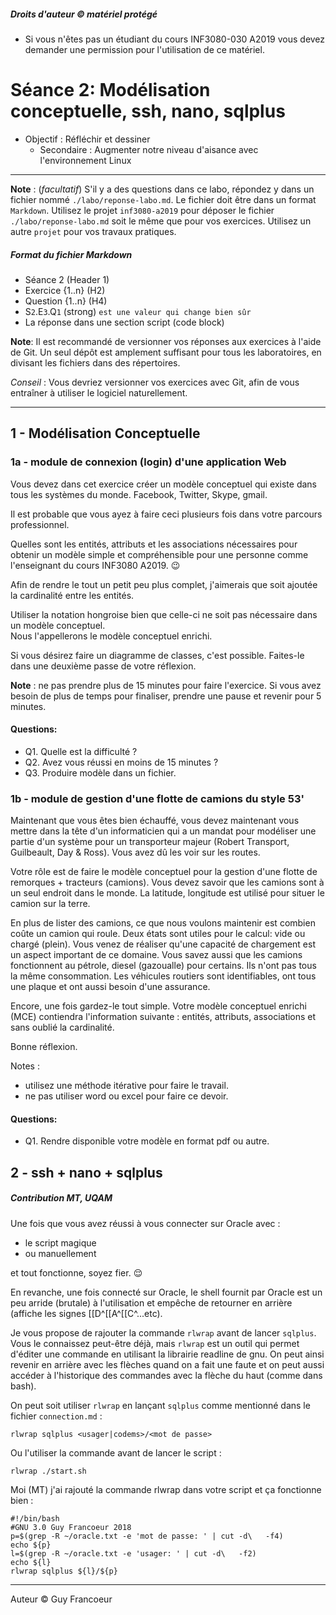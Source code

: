 ##### Droits d'auteur :copyright: matériel protégé 
 - Si vous n'êtes pas un étudiant du cours INF3080-030 A2019 vous devez demander une permission pour l'utilisation de ce matériel.

# Séance 2: Modélisation conceptuelle, ssh, nano, sqlplus

- Objectif : Réfléchir et dessiner 
   + Secondaire : Augmenter notre niveau d'aisance avec l'environnement Linux

----
**Note** : (_facultatif_) S'il y a des questions dans ce labo, répondez y dans un fichier 
nommé `./labo/reponse-labo.md`. Le fichier doit être dans un format `Markdown`. Utilisez 
le projet `inf3080-a2019` pour déposer le fichier `./labo/reponse-labo.md` soit le même
que pour vos exercices.  Utilisez un autre `projet` pour vos travaux pratiques.

##### Format du fichier Markdown
 + Séance 2 (Header 1)
 + Exercice {1..n} (H2)
 + Question {1..n} (H4)
 + S`2`.E`3`.Q`1` (strong) `est une valeur qui change bien sûr`
 + La réponse dans une section script (code block)

**Note**: Il est recommandé de versionner vos réponses aux exercices à l'aide
de Git. Un seul dépôt est amplement suffisant pour tous les laboratoires, en
divisant les fichiers dans des répertoires.

*Conseil* : Vous devriez versionner vos exercices avec Git, afin de
vous entraîner à utiliser le logiciel naturellement.

----


## 1 - Modélisation Conceptuelle

### 1a - module de connexion (login) d'une application Web

Vous devez dans cet exercice créer un modèle conceptuel qui existe dans tous les systèmes du monde.  Facebook, Twitter, Skype, gmail.

Il est probable que vous ayez à faire ceci plusieurs fois dans votre parcours professionnel.

Quelles sont les entités, attributs et les associations nécessaires pour obtenir un modèle simple et compréhensible pour une personne
comme l'enseignant du cours INF3080 A2019.  :wink:

Afin de rendre le tout un petit peu plus complet, j'aimerais que soit ajoutée la cardinalité entre les entités.

Utiliser la notation hongroise bien que celle-ci ne soit pas nécessaire dans un modèle conceptuel.  
Nous l'appellerons le modèle conceptuel enrichi.

Si vous désirez faire un diagramme de classes, c'est possible. Faites-le dans une deuxième passe de votre réflexion.

__Note__ : ne pas prendre plus de 15 minutes pour faire l'exercice. Si vous avez besoin de plus de temps pour finaliser, prendre une pause et revenir pour 5 minutes.

#### Questions:
+ Q1. Quelle est la difficulté ?
+ Q2. Avez vous réussi en moins de 15 minutes ?
+ Q3. Produire modèle dans un fichier.

### 1b - module de gestion d'une flotte de camions du style 53'

Maintenant que vous êtes bien échauffé, vous devez maintenant vous mettre dans la tête d'un
informaticien qui a un mandat pour modéliser une partie d'un système pour un transporteur 
majeur (Robert Transport, Guilbeault, Day & Ross).  Vous avez dû les voir sur les routes.

Votre rôle est de faire le modèle conceptuel pour la gestion d'une flotte de remorques + tracteurs (camions).
Vous devez savoir que les camions sont à un seul endroit dans le monde.  La latitude, longitude est utilisé
pour situer le camion sur la terre.

En plus de lister des camions, ce que nous voulons maintenir est combien coûte un camion qui roule. Deux états 
sont utiles pour le calcul: vide ou chargé (plein).  Vous venez de réaliser qu'une capacité de chargement est un
aspect important de ce domaine.  Vous savez aussi que les camions fonctionnent au pétrole, diesel (gazoualle) 
pour certains. Ils n'ont pas tous la même consommation. Les véhicules routiers sont identifiables, ont tous
une plaque et ont aussi besoin d'une assurance.

Encore, une fois gardez-le tout simple. Votre modèle conceptuel enrichi (MCE) contiendra l'information suivante :
entités, attributs, associations et sans oublié la cardinalité.

Bonne réflexion.

Notes :
 + utilisez une méthode itérative pour faire le travail.
 + ne pas utiliser word ou excel pour faire ce devoir.

#### Questions:
 + Q1. Rendre disponible votre modèle en format pdf ou autre. 

## 2 - ssh + nano + sqlplus
##### Contribution MT, UQAM

Une fois que vous avez réussi à vous connecter sur Oracle avec :
  - le script magique 
  - ou manuellement
  
et tout fonctionne, soyez fier. :relieved:

En revanche, une fois connecté sur Oracle, le shell fournit par Oracle est un peu arride (brutale) à l'utilisation 
et empêche de retourner en arrière (affiche les signes [[D^[[A^[[C^...etc). 

Je vous propose de rajouter la commande `rlwrap` avant de lancer `sqlplus`. 
Vous le connaissez peut-être déjà, mais `rlwrap` est un outil qui permet d'éditer une commande en utilisant la librairie readline de gnu. On peut ainsi revenir en arrière avec les flèches quand on a fait une faute et on peut aussi accéder à l'historique des commandes avec la flèche du haut (comme dans bash).

On peut soit utiliser `rlwrap` en lançant `sqlplus` comme mentionné dans le fichier `connection.md` :

```
rlwrap sqlplus <usager|codems>/<mot de passe>
```

Ou l'utiliser la commande avant de lancer le script :

```
rlwrap ./start.sh
```

Moi (MT) j'ai rajouté la commande rlwrap dans votre script et ça fonctionne bien :

```shell
#!/bin/bash
#GNU 3.0 Guy Francoeur 2018
p=$(grep -R ~/oracle.txt -e 'mot de passe: ' | cut -d\   -f4)
echo ${p}
l=$(grep -R ~/oracle.txt -e 'usager: ' | cut -d\   -f2)
echo ${l}
rlwrap sqlplus ${l}/${p}
```

----
Auteur :copyright: Guy Francoeur
